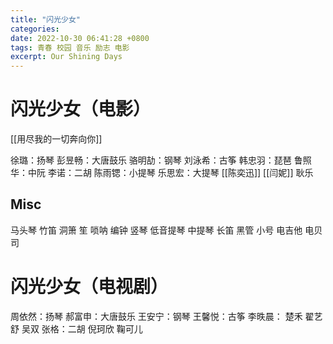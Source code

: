 ```yaml
---
title: "闪光少女"
categories:
date: 2022-10-30 06:41:28 +0800
tags: 青春 校园 音乐 励志 电影
excerpt: Our Shining Days
---
```



# 闪光少女（电影）
[[用尽我的一切奔向你]]

徐璐：扬琴
彭昱畅：大唐鼓乐
骆明劼：钢琴
刘泳希：古筝
韩忠羽：琵琶
鲁照华：中阮
李诺：二胡
陈雨锶：小提琴
乐思宏：大提琴
[[陈奕迅]]
[[闫妮]]
耿乐



## Misc
马头琴
竹笛
洞箫
笙
唢呐
编钟
竖琴
低音提琴
中提琴
长笛
黑管
小号
电吉他
电贝司

# 闪光少女（电视剧）

周依然：扬琴
郝富申：大唐鼓乐
王安宁：钢琴
王馨悦：古筝
李昳晨：
楚禾
翟艺舒
吴双
张格：二胡
倪珂欣
鞠可儿


